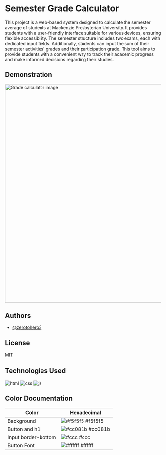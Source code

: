 # Semester Grade Calculator

This project is a web-based system designed to calculate the semester average of students at Mackenzie Presbyterian University. It provides students with a user-friendly interface suitable for various devices, ensuring flexible accessibility. The semester structure includes two exams, each with dedicated input fields. Additionally, students can input the sum of their semester activities' grades and their participation grade. This tool aims to provide students with a convenient way to track their academic progress and make informed decisions regarding their studies.

## Demonstration

<a href="https://zerotohero3.github.io/mediamack/"><img src="https://i.postimg.cc/XqJ3gkCf/mackk.png" width="561" height="704" alt="Grade calculator image" ></a>

## Authors

- [@zerotohero3](https://www.github.com/zerotohero3)

## License

[MIT](https://choosealicense.com/licenses/mit/)

<h2>Technologies Used</h2>
<p>
  <img align="center" alt="html" src="https://img.shields.io/badge/html5-%23E34F26.svg?style=for-the-badge&logo=html5&logoColor=white"/>
  <img align="center" alt="css" src="https://img.shields.io/badge/css3-%231572B6.svg?style=for-the-badge&logo=css3&logoColor=white"/>
  <img align="center" alt="js" src="https://img.shields.io/badge/javascript-%23323330.svg?style=for-the-badge&logo=javascript&logoColor=%23F7DF1E"/>
</p>

## Color Documentation

| Color               | Hexadecimal                                                |
| ----------------- | ---------------------------------------------------------------- |
| Background | ![#f5f5f5](https://via.placeholder.com/10/f5f5f5?text=+) #f5f5f5 |
| Button and h1 | ![#cc081b](https://via.placeholder.com/10/cc081b?text=+) #cc081b |
| Input border-bottom | ![#ccc](https://via.placeholder.com/10/ccc?text=+) #ccc |
| Button Font | ![#ffffff](https://via.placeholder.com/10/ffffff?text=+) #ffffff |
